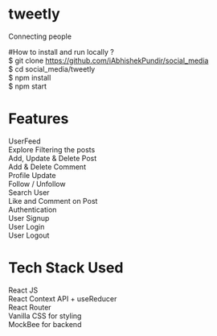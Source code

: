 # tweetly
Connecting people  

#How to install and run locally ?  
$ git clone https://github.com/iAbhishekPundir/social_media  
$ cd social_media/tweetly  
$ npm install  
$ npm start

# Features  
UserFeed  
Explore
Filtering the posts  
Add, Update & Delete Post  
Add & Delete Comment  
Profile Update  
Follow / Unfollow  
Search User  
Like and Comment on Post  
Authentication  
User Signup  
User Login  
User Logout

# Tech Stack Used  
React JS  
React Context API + useReducer  
React Router  
Vanilla CSS for styling  
MockBee for backend
